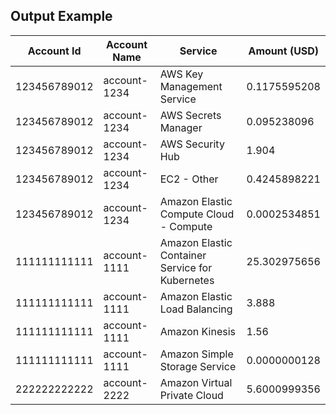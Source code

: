 ## Output Example

|Account Id|Account Name|Service|Amount (USD)|
|---|---|---|---|
|123456789012|account-1234|AWS Key Management Service|0.1175595208| 
|123456789012|account-1234|AWS Secrets Manager|0.095238096|
|123456789012|account-1234|AWS Security Hub|1.904|
|123456789012|account-1234|EC2 - Other|0.4245898221|
|123456789012|account-1234|Amazon Elastic Compute Cloud - Compute|0.0002534851|
|111111111111|account-1111|Amazon Elastic Container Service for Kubernetes|25.302975656|
|111111111111|account-1111|Amazon Elastic Load Balancing|3.888|
|111111111111|account-1111|Amazon Kinesis|1.56|
|111111111111|account-1111|Amazon Simple Storage Service|0.0000000128|
|222222222222|account-2222|Amazon Virtual Private Cloud|5.6000999356|

